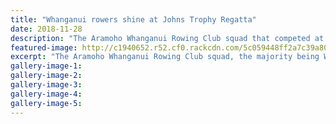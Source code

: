```yaml
---
title: "Whanganui rowers shine at Johns Trophy Regatta"
date: 2018-11-28
description: "The Aramoho Whanganui Rowing Club squad that competed at the Johns Trophy Regatta in Waitara..."
featured-image: http://c1940652.r52.cf0.rackcdn.com/5c059448ff2a7c39a8000f19/Trophy-Regetta-chron-28-nov.jpg
excerpt: "The Aramoho Whanganui Rowing Club squad, the majority being WHS students, that competed at the Johns Trophy Regatta in Waitara at the weekend."
gallery-image-1: 
gallery-image-2: 
gallery-image-3: 
gallery-image-4: 
gallery-image-5: 
---
```

